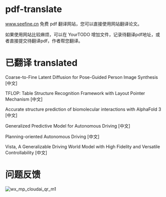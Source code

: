 # pdf-translate
www.seefine.cn 免费 pdf 翻译网站，您可以直接使用网站翻译论文。

如果使用网站比较麻烦，可以在 YourTODO 增加文件，记录待翻译pdf地址，或者直接提交待翻译pdf，作者帮您翻译。

# 已翻译 translated

Coarse-to-Fine Latent Diffusion for Pose-Guided Person Image Synthesis [中文]

TFLOP: Table Structure Recognition Framework with Layout Pointer Mechanism [中文]

Accurate structure prediction of biomolecular interactions with AlphaFold 3 [中文]

Generalized Predictive Model for Autonomous Driving [中文]

Planning-oriented Autonomous Driving [中文]

Vista, A Generalizable Driving World Model with High Fidelity and Versatile Controllability  [中文]

# 问题反馈

![wx_mp_cloudai_qr_m1](https://github.com/user-attachments/assets/d1bcb236-5028-4581-b392-a82ffb808aef)

